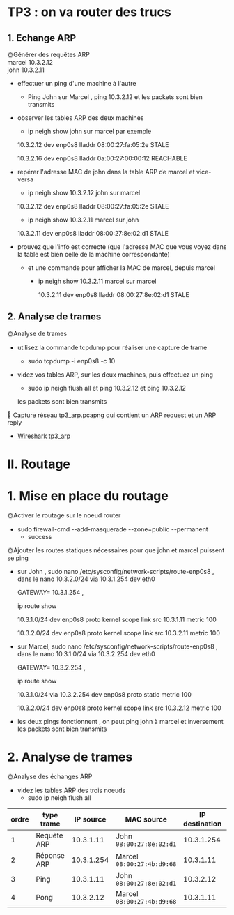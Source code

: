 # TP3 : on va router des trucs

## 1. Echange ARP
🌞Générer des requêtes ARP
<br>marcel 10.3.2.12
<br>john 10.3.2.11
- effectuer un ping d'une machine à l'autre
    - Ping John sur Marcel , ping 10.3.2.12 et les packets sont bien transmits
- observer les tables ARP des deux machines
    - ip neigh show john sur marcel par exemple

    10.3.2.12 dev enp0s8 lladdr 08:00:27:fa:05:2e STALE

    10.3.2.16 dev enp0s8 lladdr 0a:00:27:00:00:12 REACHABLE

- repérer l'adresse MAC de john dans la table ARP de marcel et vice-versa

    - ip neigh show 10.3.2.12 john sur marcel

    10.3.2.12 dev enp0s8 lladdr 08:00:27:fa:05:2e STALE

    - ip neigh show 10.3.2.11 marcel sur john

    10.3.2.11 dev enp0s8 lladdr 08:00:27:8e:02:d1 STALE 

- prouvez que l'info est correcte (que l'adresse MAC que vous voyez dans la table est bien celle de la machine correspondante)
    - et une commande pour afficher la MAC de marcel, depuis marcel

        - ip neigh show 10.3.2.11 marcel sur marcel

            10.3.2.11 dev enp0s8 lladdr 08:00:27:8e:02:d1 STALE

## 2. Analyse de trames

🌞Analyse de trames

- utilisez la commande tcpdump pour réaliser une capture de trame
    -  sudo tcpdump -i enp0s8 -c 10
- videz vos tables ARP, sur les deux machines, puis effectuez un ping
    - sudo ip neigh flush all et ping 10.3.2.12 et ping 10.3.2.12
    
    les packets sont bien transmits 

🦈 Capture réseau tp3_arp.pcapng qui contient un ARP request et un ARP reply

- [Wireshark tp3_arp](./tp3_arp.pcapng.pcap)

# II. Routage

# 1. Mise en place du routage

🌞Activer le routage sur le noeud router
- sudo firewall-cmd --add-masquerade --zone=public --permanent
    - success

🌞Ajouter les routes statiques nécessaires pour que john et marcel puissent se ping

-  sur John , sudo nano /etc/sysconfig/network-scripts/route-enp0s8 , dans le nano 10.3.2.0/24 via 10.3.1.254 dev eth0
    
    GATEWAY= 10.3.1.254
,     
    
    ip route show

    10.3.1.0/24 dev enp0s8 proto kernel scope link src 10.3.1.11 metric 100

    10.3.2.0/24 dev enp0s8 proto kernel scope link src 10.3.2.11 metric 100

- sur Marcel, sudo nano /etc/sysconfig/network-scripts/route-enp0s8 , dans le nano 10.3.1.0/24 via 10.3.2.254 dev eth0

    GATEWAY= 10.3.2.254 ,

    ip route show
    
    10.3.1.0/24 via 10.3.2.254 dev enp0s8 proto static metric 100

    10.3.2.0/24 dev enp0s8 proto kernel scope link src 10.3.2.12 metric 100

- les deux pings fonctionnent , on peut ping john à marcel et inversement les packets sont bien transmits

# 2. Analyse de trames
🌞Analyse des échanges ARP

- videz les tables ARP des trois noeuds
    - sudo ip neigh flush all

| ordre | type trame  | IP source | MAC source              | IP destination | MAC destination            |
|-------|-------------|-----------|-------------------------|----------------|----------------------------|
| 1     | Requête ARP | 10.3.1.11        | John `08:00:27:8e:02:d1` | 10.3.1.254             | Broadcast `00:00:00:00:00` |
| 2     | Réponse ARP | 10.3.1.254         | Marcel  `08:00:27:4b:d9:68`                     | 10.3.1.11              | `John` `08:00:27:8e:02:d1`    |              |                            |
| 3     | Ping        | 10.3.1.11         | John     `08:00:27:8e:02:d1`                    | 10.3.2.12           | Marcel       `08:00:27:4b:d9:68`                     |
| 4     | Pong        |     10.3.2.12    | Marcel  `08:00:27:4b:d9:68`                        | 10.3.1.11             | John     `08:00:27:8e:02:d1`                     |
